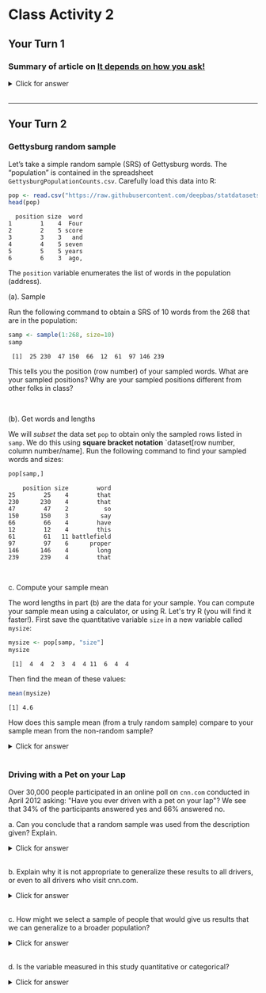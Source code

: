 
# Class Activity 2


## Your Turn 1

### Summary of article on [It depends on how you ask!](https://jech.bmj.com/content/75/4/387.abstract)

<details>
<summary><red>Click for answer</red></summary>

*Answer:* 

This study aimed to measure the effects of psychological biases on estimates of compliance with public health guidance regarding COVID-19. Results showed that compliance estimates were reduced when questions were framed negatively and anonymity was increased. Effect sizes were large, with compliance estimates diminishing by up to 17% points and 10% points, respectively. These findings suggest that standard tracking surveys pose questions in ways that lead to higher compliance estimates than alternative approaches.
</details>
<br>

------------------------------------------

## Your Turn 2

### Gettysburg random sample

Let’s take a simple random sample (SRS) of Gettysburg words. The “population” is contained in the
spreadsheet `GettysburgPopulationCounts.csv`. Carefully load this data into R:



```r
pop <- read.csv("https://raw.githubusercontent.com/deepbas/statdatasets/main/GettysbergPopulationCounts.csv")
head(pop)
```

```
  position size  word
1        1    4  Four
2        2    5 score
3        3    3   and
4        4    5 seven
5        5    5 years
6        6    3  ago,
```

The `position` variable enumerates the list of words in the population (address).

(a). Sample

Run the following command to obtain a SRS of 10 words from the 268 that are in the population:


```r
samp <- sample(1:268, size=10)
samp
```

```
 [1]  25 230  47 150  66  12  61  97 146 239
```

This tells you the position (row number) of your sampled words. What are your sampled positions? Why are your sampled positions different from other folks in class?

<br>



(b). Get words and lengths

We will *subset* the data set `pop` to obtain only the sampled rows listed in `samp`. We do this using **square bracket notation** `dataset[row number, column number/name]. Run the following command to find your sampled words and sizes:


```r
pop[samp,]
```

```
    position size        word
25        25    4        that
230      230    4        that
47        47    2          so
150      150    3         say
66        66    4        have
12        12    4        this
61        61   11 battlefield
97        97    6      proper
146      146    4        long
239      239    4        that
```

<br>

c. Compute your sample mean

The word lengths in part (b) are the data for your sample. You can compute your sample mean using a calculator, or using R. Let's try R (you will find it faster!). First save the quantitative variable `size` in a new variable called `mysize`:


```r
mysize <- pop[samp, "size"]
mysize
```

```
 [1]  4  4  2  3  4  4 11  6  4  4
```

Then find the mean of these values:


```r
mean(mysize)
```

```
[1] 4.6
```

How does this sample mean (from a truly random sample) compare to your sample mean from the non-random sample? 

<details>
<summary><red>Click for answer</red></summary>

*Answer:*  The true mean is  4.29. Your two means will likely vary. Since the many non-random samples generally overestimated the population mean length, it is possible (but not guaranteed) that *your* one non-random sample gave a mean length that is greater than the random sample's mean length. 

</details>

<br>



### Driving with a Pet on your Lap

Over 30,000 people participated in an online poll on `cnn.com` conducted in April 2012 asking: "Have you ever driven with a pet on your lap"? We see that 34% of the participants answered yes and 66% answered no.

a. Can you conclude that a random sample was used from the description given? Explain.

<details>
<summary><red>Click for answer</red></summary>

*Answer:* No you can't make this conclusion from the info given. In fact, an online poll at a website like `cnn.com` is almost always reporting results from a non-random sample. The people who respond are individuals who visit `cnn.com`, then see the online poll and decide to respond. 
</details>

<br>



b. Explain why it is not appropriate to generalize these results to all drivers, or even to all drivers who visit cnn.com.

<details>
<summary><red>Click for answer</red></summary>

*Answer:* This is a volunteer sample, and volunteer samples are often biased and can't be generalized to *all drivers* (the population).  It is likely that people who have driven with a pet on their lap are more likely to respond to the poll.
</details>
<br>

c. How might we select a sample of people that would give us results that we can generalize to a broader population?

<details>
<summary><red>Click for answer</red></summary>

*Answer:* A random sample of individuals from all U.S. drivers would need to be selected and given the poll question. (There are many ways to do this, the most common being a variation of random digit dialing where phone numbers are randomly selected from known area codes.)
</details>

<br>


d. Is the variable measured in this study quantitative or categorical?

<details>
<summary><red>Click for answer</red></summary>

*Answer:* Categorical (yes or no answer to the question).
</details>

 
